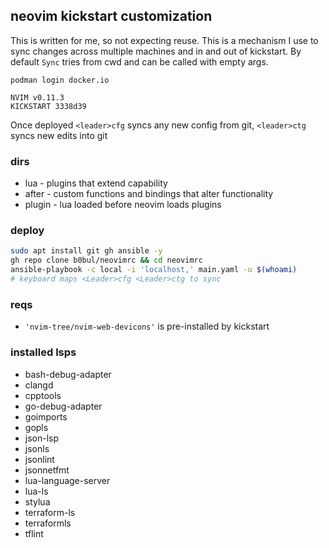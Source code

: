 ## neovim kickstart customization
This is written for me, so not expecting reuse. This is a mechanism I use to sync
changes across multiple machines and in and out of kickstart. By default `Sync` tries from cwd and can be called
with empty args.

```
podman login docker.io
```

```
NVIM v0.11.3
KICKSTART 3338d39
```

Once deployed 
`<leader>cfg` syncs any new config from git, `<leader>ctg` syncs new edits into git

### dirs
- lua - plugins that extend capability
- after - custom functions and bindings that alter functionality
- plugin - lua loaded before neovim loads plugins 

### deploy 
```bash
sudo apt install git gh ansible -y
gh repo clone b0bul/neovimrc && cd neovimrc
ansible-playbook -c local -i 'localhost,' main.yaml -u $(whoami)
# keyboard maps <Leader>cfg <Leader>ctg to sync 
```
### reqs 
- `'nvim-tree/nvim-web-devicons'` is pre-installed by kickstart

### installed lsps
- bash-debug-adapter
- clangd
- cpptools
- go-debug-adapter
- goimports
- gopls
- json-lsp
- jsonls
- jsonlint
- jsonnetfmt
- lua-language-server
- lua-ls
- stylua
- terraform-ls
- terraformls
- tflint
